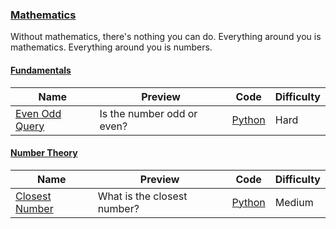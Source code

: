 ### [Mathematics](https://www.hackerrank.com/domains/mathematics)
Without mathematics, there's nothing you can do. Everything around you is mathematics. Everything around you is numbers.

#### [Fundamentals](https://www.hackerrank.com/domains/mathematics/fundamentals)

Name | Preview | Code | Difficulty
---- | ------- | ---- | ----------
[Even Odd Query](https://www.hackerrank.com/challenges/even-odd-query)|Is the number odd or even?|[Python](even-odd-query.py)|Hard
#### [Number Theory](https://www.hackerrank.com/domains/mathematics/number-theory)

Name | Preview | Code | Difficulty
---- | ------- | ---- | ----------
[Closest Number](https://www.hackerrank.com/challenges/closest-number)|What is the closest number?|[Python](closest-number.py)|Medium

